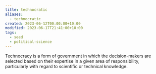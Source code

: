 ```yaml
---
title: technocratic
aliases:
  - technocratic
created: 2023-06-12T00:00:00+10:00
modified: 2023-06-17T21:41:00+10:00
tags:
  - seed
  - political-science
---
```


Technocracy is a form of government in which the decision-makers are selected based on their expertise in a given area of responsibility, particularly with regard to scientific or technical knowledge.